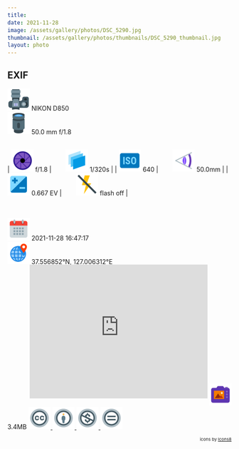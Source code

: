 ```yaml
---
title: ‎
date: 2021-11-28
image: /assets/gallery/photos/DSC_5290.jpg
thumbnail: /assets/gallery/photos/thumbnails/DSC_5290_thumbnail.jpg
layout: photo
---
```

<style>
  div.container {
    width: 100% !important;
    max-width: none !important;
  }
  img.main-img {
    height: auto !important;
    max-width: 100% !important;
    max-height: 100vh !important;
  }
  img.exif {
    width: 50px;
    height: 50px;
  }
</style>

## EXIF
<img src='/assets/images/icons/camera.png' class='exif'> NIKON D850  
<img src='/assets/images/icons/lens.png' class='exif'> 50.0 mm f/1.8
<br><br>

| <img src='/assets/images/icons/aperture.png' class='exif'> f/1.8 | &emsp;&emsp;<img src='/assets/images/icons/shutter-speed.png' class='exif'> 1/320s |
| <img src='/assets/images/icons/iso.png' class='exif'> 640 | &emsp;&emsp;<img src='/assets/images/icons/focal-length.png' class='exif'> 50.0mm |
| <img src='/assets/images/icons/exposure.png' class='exif'> 0.667 EV | &emsp;&emsp;<img src='/assets/images/icons/flash-off.png' class='exif'> flash off |

<br><br>
<img src='/assets/images/icons/calendar.png' class='exif'> 2021-11-28 16:47:17  
<img src='/assets/images/icons/location.png' class='exif'> 37.556852°N, 127.006312°E 
<iframe src="https://www.google.com/maps/embed/v1/place?key=AIzaSyCya2DWkf5zX4lbp4EoHf49Rb6moUk8wIs&zoom=17&q=37.55685166666667,127.00631166666666&center=37.55685166666667,127.00631166666666" frameborder="0" style="width: 80%; max-width:400px; height: 300px; margin: -1rem 0 1rem 50px; border: 0;"></iframe>  
<img src='/assets/images/icons/image.png' class='exif'> 3.4MB

<a href='https://creativecommons.org/licenses/by-nc-nd/2.0/' class='no-underline'>
  <img src='/assets/images/icons/ccl/cc.png' class='exif'>
  <img src='/assets/images/icons/ccl/by.png' class='exif'>
  <img src='/assets/images/icons/ccl/nc.png' class='exif'>
  <img src='/assets/images/icons/ccl/nd.png' class='exif'>
</a>

<span style='float: right; font-size: 0.6rem'>icons by <a target="_blank" href="https://icons8.com">Icons8</a></span>
<br>